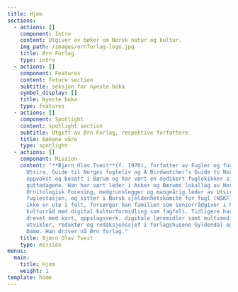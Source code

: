 ```yaml
---
title: Hjem
sections:
  - actions: []
    component: Intro
    content: Utgiver av bøker om Norsk natur og kultur.
    img_path: /images/ornforlag-logo.jpg
    title: Ørn Forlag
    type: intro
  - actions: []
    component: Features
    content: feture section
    subtitle: seksjon for nyeste boka
    symbol_display: []
    title: Nyeste boka
    type: features
  - actions: []
    component: Spotlight
    content: spotlight section
    subtitle: Utgitt av Ørn Forlag, respektive forfattere
    title: Bøkene våre
    type: spotlight
  - actions: []
    component: Mission
    content: "**Bjørn Olav Tveit**(f. 1970), forfatter av Fugler og fuglafolk på
      Utsira, Guide til Norges fugleliv og A Birdwatcher’s Guide to Norway, er
      oppvokst og bosatt i Bærum og har vært en dedikert fuglekikker siden
      guttedagene. Han har vært leder i Asker og Bærums lokallag av Norsk
      Ornitologisk Forening, medgrunnlegger og mangeårig leder av Utsira
      fuglestasjon, og sitter i Norsk sjeldenhetskomité for fugl (NSKF). Når han
      ikke er ute i felt, forsørger han familien som seniorrådgiver i Norsk
      kulturråd med digital kulturformidling som fagfelt. Tidligere har han
      drevet med kart, oppslagsverk, digitale læremidler samt multimedia, som
      utvikler, redaktør og redaksjonssjef i forlagshusene Gyldendal og Cappelen
      Damm. Han driver nå Ørn forlag."
    title: Bjørn Olav Tveit
    type: mission
menus:
  main:
    title: Hjem
    weight: 1
template: home
---
```

